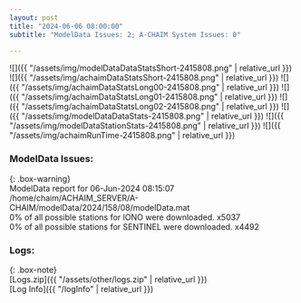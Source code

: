 ```yaml
---
layout: post
title: "2024-06-06 08:00:00"
subtitle: "ModelData Issues: 2; A-CHAIM System Issues: 0"

---
```


![]({{ "/assets/img/modelDataDataStatsShort-2415808.png" | relative_url }})
![]({{ "/assets/img/achaimDataStatsShort-2415808.png" | relative_url }})
![]({{ "/assets/img/achaimDataStatsLong00-2415808.png" | relative_url }})
![]({{ "/assets/img/achaimDataStatsLong01-2415808.png" | relative_url }})
![]({{ "/assets/img/achaimDataStatsLong02-2415808.png" | relative_url }})
![]({{ "/assets/img/modelDataDataStats-2415808.png" | relative_url }})
![]({{ "/assets/img/modelDataStationStats-2415808.png" | relative_url }})
![]({{ "/assets/img/achaimRunTime-2415808.png" | relative_url }})


### ModelData Issues:  
  
{: .box-warning}  
 ModelData report for 06-Jun-2024 08:15:07   
 /home/chaim/ACHAIM_SERVER/A-CHAIM/modelData/2024/158/08/modelData.mat   
 0% of all possible stations for IONO were downloaded. x5037   
 0% of all possible stations for SENTINEL were downloaded. x4492   
  


### Logs:  
  
{: .box-note}  
[Logs.zip]({{ "/assets/other/logs.zip" | relative_url }})  
[Log Info]({{ "/logInfo" | relative_url }})  
